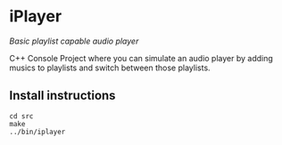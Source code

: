 # iPlayer
*Basic playlist capable audio player*

C++ Console Project where you can simulate an audio player by adding musics to playlists and switch between those playlists.

## Install instructions
```
cd src
make
../bin/iplayer
```
